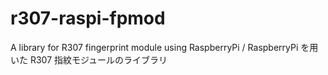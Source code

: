 # r307-raspi-fpmod
A library for R307 fingerprint module using RaspberryPi / RaspberryPi を用いた R307 指紋モジュールのライブラリ
